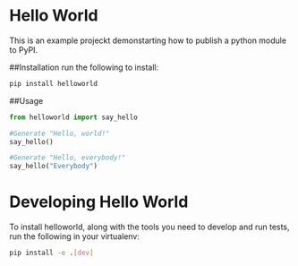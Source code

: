 # Hello World
This is an example projeckt demonstarting how to publish a python module to PyPI.

##Installation
run the following to install:
```python
pip install helloworld
```

##Usage
```python
from helloworld import say_hello

#Generate "Hello, world!"
say_hello()

#Generate "Hello, everybody!"
say_hello("Everybody")
```
# Developing Hello World
To install helloworld, along with the tools you need to develop and run tests, run the following in your virtualenv:
```bash
pip install -e .[dev]
```